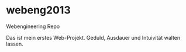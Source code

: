 webeng2013
==========

Webengineering Repo

Das ist mein erstes Web-Projekt.
Geduld, Ausdauer und Intuivität walten lassen.
